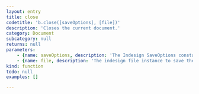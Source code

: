 ```yaml
---
layout: entry
title: close
codetitle: 'b.close([saveOptions], [file])'
description: 'Closes the current document.'
category: Document
subcategory: null
returns: null
parameters:
    - {name: saveOptions, description: 'The Indesign SaveOptions constant or either true for triggering saving before closing or false for closing without saving.', optional: true, type: [null]}
    - {name: file, description: 'The indesign file instance to save the document to.', optional: true, type: [File]}
kind: function
todo: null
examples: []

---
```

